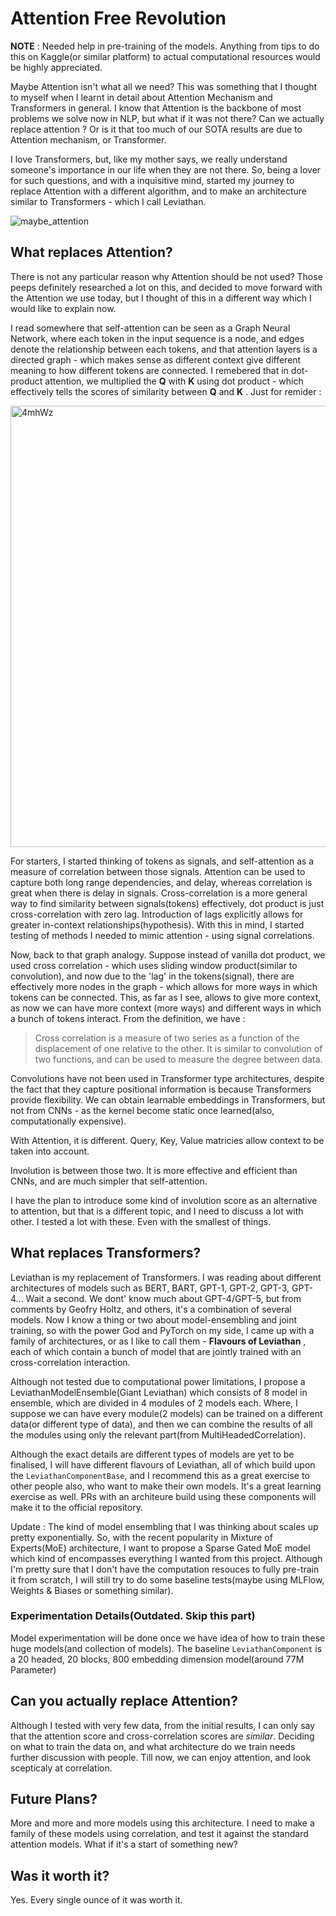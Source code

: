 # Attention Free Revolution

**NOTE** : Needed help in pre-training of the models. Anything from tips to do this on Kaggle(or similar platform) to actual computational resources would be highly appreciated.

Maybe Attention isn't what all we need? This was something that I thought to myself when I learnt in detail about Attention Mechanism and Transformers in general. I know that Attention is the backbone of most problems we solve now in NLP, but what if it was not there? Can we actually replace attention ? Or is it that too much of our SOTA results are due to Attention mechanism, or Transformer.

I love Transformers, but, like my mother says, we really understand someone's importance in our life when they are not there. So, being a lover for such questions, and with a inquisitive mind, started my journey to replace Attention with a different algorithm, and to make an architecture similar to Transformers - which I call Leviathan. 

![maybe_attention](https://github.com/yash-srivastava19/attention-free-revolution/assets/85068689/0fc9a326-814a-4aa0-a02b-5d4b9850ad5f)

## What replaces Attention? 
There is not any particular reason why Attention should be not used? Those peeps definitely researched a lot on this, and decided to move forward with the Attention we use today, but I thought of this in a different way which I would like to explain now. 

I read somewhere that self-attention can be seen as a Graph Neural Network, where each token in the input sequence is a node, and edges denote the relationship between each tokens, and that attention layers is a directed graph - which makes sense as different context give different meaning to how different tokens are connected. I remebered that in dot-product attention, we multiplied the **Q** with **K** using dot product - which effectively tells the scores of similarity between **Q** and **K** . Just for remider : 

<img width="706" alt="4mhWz" src="https://github.com/yash-srivastava19/attention-free-revolution/assets/85068689/a3256712-a923-4534-a013-7f59817894e2">

For starters, I started thinking of tokens as signals, and self-attention as a measure of correlation between those signals. Attention can be used to capture both long range dependencies, and delay, whereas correlation is great when there is delay in signals. Cross-correlation is a more general way to find similarity between signals(tokens) effectively, dot product is just cross-correlation with zero lag. Introduction of lags explicitly allows for greater in-context relationships(hypothesis). With this in mind, I started testing of methods I needed to mimic attention - using signal correlations. 

Now, back to that graph analogy. Suppose instead of vanilla dot product, we used cross correlation - which uses sliding window product(similar to convolution), and now due to the 'lag' in the tokens(signal), there are effectively more nodes in the graph - which allows for more ways in which tokens can be connected. This, as far as I see, allows to give more context, as now we can have more context (more ways) and different ways in which a bunch of tokens interact. From the definition, we have : 

> Cross correlation is a measure of two series as a function of the displacement of one relative to the other. It is similar to convolution of two functions, and can be used to measure the degree between data.

Convolutions have not been used in Transformer type architectures, despite the fact that they capture positional information is because Transformers provide flexibility. We can obtain learnable embeddings in Transformers, but not from CNNs - as the kernel become static once learned(also, computationally expensive). 

With Attention, it is different. Query, Key, Value matricies allow context to be taken into account.

Involution is between those two. It is more effective and efficient than CNNs, and are much simpler that self-attention.

I have the plan to introduce some kind of involution score as an alternative to attention, but that is a different topic, and I need to discuss a lot with other. I tested a lot with these. Even with the smallest of things.

## What replaces Transformers?
Leviathan is my replacement of Transformers. I was reading about different architectures of models such as BERT, BART, GPT-1, GPT-2, GPT-3, GPT-4... Wait a second. We dont' know much about GPT-4/GPT-5, but from comments by Geofry Holtz, and others, it's a combination of several models. Now I know a thing or two about model-ensembling and joint training, so with the power God and PyTorch on my side, I came up with a family of architectures, or as I like to call them - **Flavours of Leviathan** , each of which contain a bunch of model that are jointly trained with an cross-correlation interaction.

Although not tested due to computational power limitations, I propose a LeviathanModelEnsemble(Giant Leviathan) which consists of 8 model in ensemble, which are divided in 4 modules of 2 models each. Where, I suppose we can have every module(2 models) can be trained on a different data(or different type of data), and then we can combine the results of all the modules using only the relevant part(from MultiHeadedCorrelation). 

Although the exact details are different types of models are yet to be finalised, I will have different flavours of Leviathan, all of which build upon the `LeviathanComponentBase`, and I recommend this as a great exercise to other people also, who want to make their own models. It's a great learning exercise as well. PRs with an architeure build using these components will make it to the official repository.

Update : The kind of model ensembling that I was thinking about scales up pretty exponentially. So, with the recent popularity in Mixture of Experts(MoE) architecture, I want to propose a Sparse Gated MoE model which kind of encompasses everything I wanted from this project. Although I'm pretty sure that I don't have the computation resouces to fully pre-train it from scratch, I will still try to do some baseline tests(maybe using MLFlow, Weights & Biases or something similar).

### Experimentation Details(Outdated. Skip this  part)
Model experimentation will be done once we have idea of how to train these huge models(and collection of models). The baseline `LeviathanComponent` is a 20 headed, 20 blocks, 800 embedding dimension model(around 77M Parameter)

## Can you actually replace Attention?
Although I tested with very few data, from the initial results, I can only say that the attention score and cross-correlation scores are *similar*. Deciding on what to train the data on, and what architecture do we train needs further discussion with people. Till now, we can enjoy attention, and look scepticaly at correlation. 

## Future Plans?
More and more and more models using this architecture. I need to make a family of these models using correlation, and test it against the standard attention models. What if it's a start of something new?

## Was it worth it?
Yes. Every single ounce of it was worth it.
